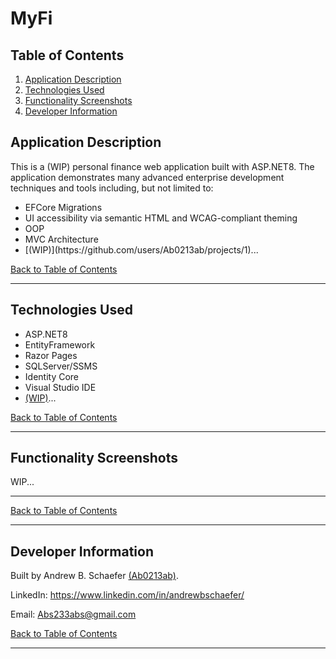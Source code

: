 # MyFi

## Table of Contents
1. [Application Description](#application-description)
2. [Technologies Used](#technologies-used)
3. [Functionality Screenshots](#functionality-screenshots)
4. [Developer Information](#developer-information) 

## Application Description

This is a (WIP) personal finance web application built with ASP.NET8. The application demonstrates many advanced
enterprise development techniques and tools including, but not limited to: 
<ul>
	<li>EFCore Migrations</li>
	<li>UI accessibility via semantic HTML and WCAG-compliant theming</li>
	<li>OOP</li> 
	<li>MVC Architecture</li>
  <li>[(WIP)](https://github.com/users/Ab0213ab/projects/1)...</li> 
</ul>

[Back to Table of Contents](#table-of-contents)

<hr>

## Technologies Used
- ASP.NET8
- EntityFramework
- Razor Pages
- SQLServer/SSMS
- Identity Core
- Visual Studio IDE
- [(WIP)](https://github.com/users/Ab0213ab/projects/1)...

[Back to Table of Contents](#table-of-contents)

<hr>

## Functionality Screenshots

WIP...

<hr>

[Back to Table of Contents](#table-of-contents)

<hr>

## Developer Information
Built by Andrew B. Schaefer [(Ab0213ab)](https://github.com/Ab0213ab).

LinkedIn: https://www.linkedin.com/in/andrewbschaefer/

Email: Abs233abs@gmail.com 

[Back to Table of Contents](#table-of-contents)

<hr>

